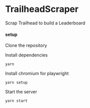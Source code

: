 # TrailheadScraper
Scrap Trailhead to build a Leaderboard


#### setup 

Clone the repository

Install dependencies 

    yarn 

Install chromium for playwright

    yarn setup

Start the server 

    yarn start

